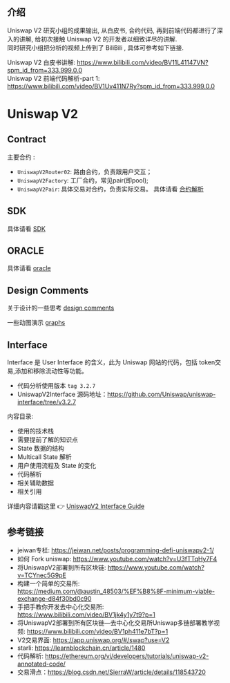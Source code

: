 ## 介绍  
Uniswap V2 研究小组的成果输出, 从白皮书, 合约代码, 再到前端代码都进行了深入的讲解, 给初次接触 Uniswap V2 的开发者以细致详尽的讲解.  
同时研究小组把分析的视频上传到了 BiliBili , 具体可参考如下链接.

Uniswap V2 白皮书讲解: https://www.bilibili.com/video/BV11L41147VN?spm_id_from=333.999.0.0   
Uniswap V2 前端代码解析-part 1:  https://www.bilibili.com/video/BV1Uv411N7Ry?spm_id_from=333.999.0.0  

# Uniswap V2

## Contract
主要合约 :
- `UniswapV2Router02`: 路由合约，负责跟用户交互；
- `UniswapV2Factory`: 工厂合约，常见pair(即pool);
- `UniswapV2Pair`: 具体交易对合约，负责实际交易。
具体请看 [合约解析](./contract/UniswapV2Router02.md)
## SDK
具体请看 [SDK](./SDK/readme.md)

## ORACLE
具体请看 [oracle](./oracle/readme.md)
## Design Comments

关于设计的一些思考 [design comments](./design/design-comments.md)

一些动图演示 [graphs](./design/graphs.md)

## Interface

Interface 是 User Interface 的含义，此为 Uniswap 网站的代码，包括 token交易,添加和移除流动性等功能。

- 代码分析使用版本 `tag 3.2.7`
- UniswapV2Interface 源码地址：https://github.com/Uniswap/uniswap-interface/tree/v3.2.7

内容目录:

- 使用的技术栈
- 需要提前了解的知识点
- State 数据的结构
- Multicall State 解析
- 用户使用流程及 State 的变化
- 代码解析
- 相关辅助数据
- 相关引用

详细内容请戳这里 :point_right: [UniswapV2 Interface Guide](./Interface/readme.md)

## 参考链接
- jeiwan专栏: https://jeiwan.net/posts/programming-defi-uniswapv2-1/
- 如何 Fork uniswap: https://www.youtube.com/watch?v=U3fTTqHy7F4   
- 将UniswapV2部署到所有区块链:  https://www.youtube.com/watch?v=TCYnec5G9pE  
- 构建一个简单的交易所: https://medium.com/@austin_48503/%EF%B8%8F-minimum-viable-exchange-d84f30bd0c90  
- 手把手教你开发去中心化交易所:  <https://www.bilibili.com/video/BV1jk4y1y7t9?p=1>  
- 将UniswapV2部署到所有区块链—去中心化交易所Uniswap多链部署教学视频:  <https://www.bilibili.com/video/BV1ph411e7bT?p=1>  
- V2交易界面: https://app.uniswap.org/#/swap?use=V2  
- starli: https://learnblockchain.cn/article/1480
- 代码解析: https://ethereum.org/vi/developers/tutorials/uniswap-v2-annotated-code/
- 交易滑点：https://blog.csdn.net/SierraW/article/details/118543720  
